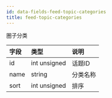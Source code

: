 ```yaml
---
id: data-fields-feed-topic-categories
title: feed-topic-categories
---
```


圈子分类

| 字段 | 类型 | 说明 |
| :- | :- | :- |
| id | int unsigned | 话题ID |
| name | string | 分类名称 |
| sort | int unsigned | 排序 |
